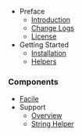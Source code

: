 - Preface
  - [Introduction](/)
  - [Change Logs](/pages/changes)
  - [License](/pages/license)
- Getting Started
  - [Installation](/pages/installation)
  - [Helpers](/pages/helpers)

### Components
- [Facile](/pages/components/facile)
- Support
  - [Overview](/pages/components/support)
  - [String Helper](/pages/components/support/str)
